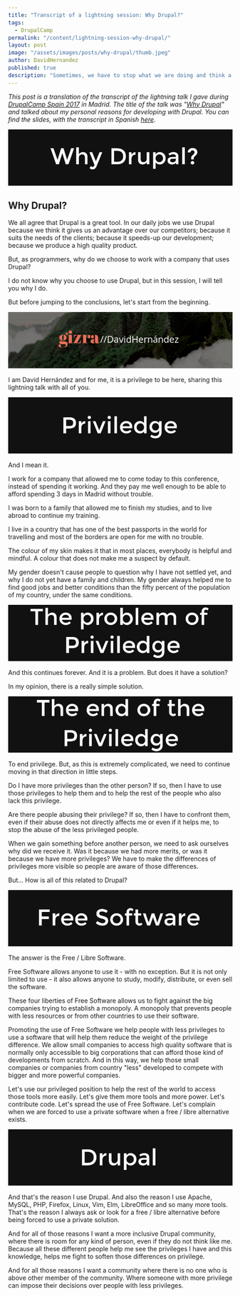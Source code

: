 ```yaml
---
title: "Transcript of a lightning session: Why Drupal?"
tags:
  - DrupalCamp
permalink: "/content/lightning-session-why-drupal/"
layout: post
image: "/assets/images/posts/why-drupal/thumb.jpeg"
author: DavidHernandez
published: true
description: "Sometimes, we have to stop what we are doing and think a little about why we do it."
---
```

*This post is a translation of the transcript of the lightning talk I gave during [DrupalCamp Spain 2017](https://2017.drupalcamp.es/) in Madrid. The title of the talk was "[Why Drupal](https://2017.drupalcamp.es/sessions/why-drupal-davidbaltha)" and talked about my personal reasons for developing with Drupal. You can find the slides, with the transcript in Spanish [here](http://slides.com/david_hernandez/why-drupal/).*

![Why Drupal?](/assets/images/posts/why-drupal/why-drupal.png)

## Why Drupal?

We all agree that Drupal is a great tool. In our daily jobs we use Drupal because we think it gives us an advantage over our competitors; because it suits the needs of the clients; because it speeds-up our development; because we produce a high quality product.

But, as programmers, why do we choose to work with a company that uses Drupal?

I do not know why you choose to use Drupal, but in this session, I will tell you why I do.

But before jumping to the conclusions, let's start from the beginning.

![About me](/assets/images/posts/why-drupal/about-me.png)

I am David Hernández and for me, it is a privilege to be here, sharing this lightning talk with all of you.

![Privilege](/assets/images/posts/why-drupal/priviledge.png)

And I mean it.

I work for a company that allowed me to come today to this conference, instead of spending it working. And they pay me well enough to be able to afford spending 3 days in Madrid without trouble.

I was born to a family that allowed me to finish my studies, and to live abroad to continue my training.

I live in a country that has one of the best passports in the world for travelling and most of the borders are open for me with no trouble.

The colour of my skin makes it that in most places, everybody is helpful and mindful. A colour that does not make me a suspect by default.

My gender doesn't cause people to question why I have not settled yet, and why I do not yet have a family and children. My gender always helped me to find good jobs and better conditions than the fifty percent of the population of my country, under the same conditions.

![The problem of privilege](/assets/images/posts/why-drupal/problem-of-priviledge.png)

And this continues forever. And it is a problem. But does it have a solution?

In my opinion, there is a really simple solution.

![The end of privilege](/assets/images/posts/why-drupal/end-of-priviledge.png)

To end privilege. But, as this is extremely complicated, we need to continue moving in that direction in little steps.

Do I have more privileges than the other person? If so, then I have to use those privileges to help them and to help the rest of the people who also lack this privilege.

Are there people abusing their privilege? If so, then I have to confront them, even if their abuse does not directly affects me or even if it helps me, to stop the abuse of the less privileged people.

When we gain something before another person, we need to ask ourselves why did we receive it. Was it because we had more merits, or was it because we have more privileges? We have to make the differences of privileges more visible so people are aware of those differences.

But... How is all of this related to Drupal?

![Free software](/assets/images/posts/why-drupal/free-software.png)

The answer is the Free / Libre Software.

Free Software allows anyone to use it - with no exception. But it is not only limited to use - it also allows anyone to study, modify, distribute, or even sell the software.

These four liberties of Free Software allows us to fight against the big companies trying to establish a monopoly. A monopoly that prevents people with less resources or from other countries to use their software.

Promoting the use of Free Software we help people with less privileges to use a software that will help them reduce the weight of the privilege difference. We allow small companies to access high quality software that is normally only accessible to big corporations that can afford those kind of developments from scratch. And in this way, we help those small companies or companies from country "less" developed to compete with bigger and more powerful companies.

Let's use our privileged position to help the rest of the world to access those tools more easily. Let's give them more tools and more power. Let's contribute code. Let's spread the use of Free Software. Let's complain when we are forced to use a private software when a free / libre alternative exists.

![Drupal](/assets/images/posts/why-drupal/drupal.png)

And that's the reason I use Drupal. And also the reason I use Apache, MySQL, PHP, Firefox, Linux, Vim, Elm, LibreOffice and so many more tools. That's the reason I always ask or look for a free / libre alternative before being forced to use a private solution.

And for all of those reasons I want a more inclusive Drupal community, where there is room for any kind of person, even if they do not think like me. Because all these different people help me see the privileges I have and this knowledge, helps me fight to soften those differences on privilege.

And for all those reasons I want a community where there is no one who is above other member of the community. Where someone with more privilege can impose their decisions over people with less privileges.
